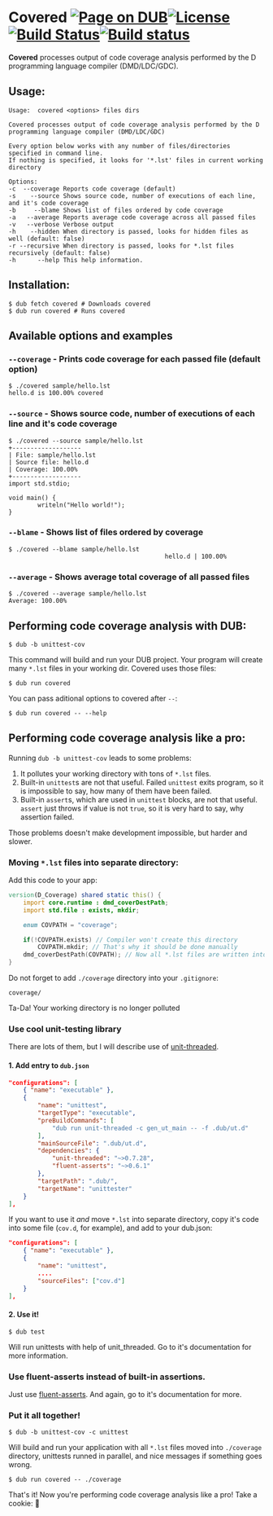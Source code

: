 Covered [![Page on DUB](https://img.shields.io/dub/v/covered.svg)](http://code.dlang.org/packages/covered)[![License](https://img.shields.io/dub/l/covered.svg)](https://github.com/ohdatboi/covered/blob/master/LICENSE)[![Build Status](https://travis-ci.org/ohdatboi/covered.svg?branch=master)](https://travis-ci.org/ohdatboi/covered)[![Build status](https://ci.appveyor.com/api/projects/status/ajunohwnu9bleuk2?svg=true)](https://ci.appveyor.com/project/ohdatboi/covered)
=============

**Covered** processes output of code coverage analysis performed by the D programming language compiler (DMD/LDC/GDC).

## Usage:

```
Usage:	covered <options> files dirs

Covered processes output of code coverage analysis performed by the D programming language compiler (DMD/LDC/GDC)

Every option below works with any number of files/directories specified in command line.
If nothing is specified, it looks for '*.lst' files in current working directory

Options:
-c  --coverage Reports code coverage (default)
-s    --source Shows source code, number of executions of each line, and it's code coverage
-b     --blame Shows list of files ordered by code coverage
-a   --average Reports average code coverage across all passed files
-v   --verbose Verbose output
-h    --hidden When directory is passed, looks for hidden files as well (default: false)
-r --recursive When directory is passed, looks for *.lst files recursively (default: false)
-h      --help This help information.
```

## Installation:

```
$ dub fetch covered # Downloads covered
$ dub run covered # Runs covered
```

## Available options and examples
### `--coverage` - Prints code coverage for each passed file (default option)

```
$ ./covered sample/hello.lst
hello.d is 100.00% covered
```

### `--source` - Shows source code, number of executions of each line and it's code coverage

```
$ ./covered --source sample/hello.lst
+-------------------
| File: sample/hello.lst
| Source file: hello.d
| Coverage: 100.00%
+-------------------
import std.stdio;

void main() {
        writeln("Hello world!");
}
```

### `--blame` - Shows list of files ordered by coverage
```
$ ./covered --blame sample/hello.lst
                                           hello.d | 100.00%
```

### `--average` - Shows average total coverage of all passed files
```
$ ./covered --average sample/hello.lst
Average: 100.00%
```

## Performing code coverage analysis with DUB:

```
$ dub -b unittest-cov
```

This command will build and run your DUB project. Your program will create many `*.lst` files in your working dir. Covered uses those files:

```
$ dub run covered
```

You can pass aditional options to covered after `--`:
```
$ dub run covered -- --help
```

## Performing code coverage analysis like a pro:

Running `dub -b unittest-cov` leads to some problems:

1. It pollutes your working directory with tons of `*.lst` files.
2. Built-in `unittest`s are not that useful. Failed `unittest` exits program, so it is impossible to say, how many of them have been failed.
3. Built-in `assert`s, which are used in `unittest` blocks, are not that useful. `assert` just throws if value is not `true`, so it is very hard to say, why assertion failed.

Those problems doesn't make development impossible, but harder and slower.

### Moving `*.lst` files into separate directory:

Add this code to your app:

```D
version(D_Coverage) shared static this() {
	import core.runtime : dmd_coverDestPath;
	import std.file : exists, mkdir;

	enum COVPATH = "coverage";

	if(!COVPATH.exists) // Compiler won't create this directory
		COVPATH.mkdir; // That's why it should be done manually
	dmd_coverDestPath(COVPATH); // Now all *.lst files are written into ./coverage/ directory
}
```

Do not forget to add `./coverage` directory into your `.gitignore`:
```
coverage/
```

Ta-Da! Your working directory is no longer polluted

### Use cool unit-testing library

There are lots of them, but I will describe use of [unit-threaded](https://github.com/atilaneves/unit-threaded).

#### 1. Add entry to `dub.json`

```JSON
"configurations": [
	{ "name": "executable" },
	{
		"name": "unittest",
		"targetType": "executable",
		"preBuildCommands": [
			"dub run unit-threaded -c gen_ut_main -- -f .dub/ut.d"
		],
		"mainSourceFile": ".dub/ut.d",
		"dependencies": {
			"unit-threaded": "~>0.7.28",
			"fluent-asserts": "~>0.6.1"
		},
		"targetPath": ".dub/",
		"targetName": "unittester"
	}
],
```

If you want to use it *and* move `*.lst` into separate directory, copy it's code into some file (`cov.d`, for example), and add to your dub.json:

```JSON
"configurations": [
	{ "name": "executable" },
	{
		"name": "unittest",
		....
		"sourceFiles": ["cov.d"]
	}
],
```

#### 2. Use it!

```
$ dub test
```

Will run unittests with help of unit_threaded. Go to it's documentation for more information.

### Use fluent-asserts instead of built-in assertions.

Just use [fluent-asserts](https://github.com/gedaiu/fluent-asserts/). And again, go to it's documentation for more.

### Put it all together!

```
$ dub -b unittest-cov -c unittest
```

Will build and run your application with all `*.lst` files moved into `./coverage` directory, unittests runned in parallel, and nice messages if something goes wrong.

```
$ dub run covered -- ./coverage
```

That's it! Now you're performing code coverage analysis like a pro! Take a cookie: :cookie:
